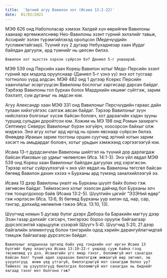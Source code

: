 ```yaml
---
title:  'Эртний агуу Вавилон хот (Исаиа 13:2-22)'
date:  01/02/2021
---
```


МЭӨ 626 онд Набополасар хэмээх Халдей хүн өөрийгөө Вавилоны хаанаар өргөмжилснөөр Нео-Вавилоны эзэнт гүрний эхлэлийг тавьж, Ассирийг эзлэн түрэмгийлэхэд оролцсон (Медечүүдийн тусламжтайгаар). Түүний хүү 2 дугаар Небухаднезар хаан Иудаг байлдан дагуулж, ард түмнийг нь цөлсөн билээ.

`Вавилон хот эцэстээ хэрхэн сүйрсэн бэ? Даниел 5-г уншаарай.`

МЭӨ 539 онд Персийн хаан Кореш Вавилон хотыг Медо-Персийн эзэнт гүрний эрх мэдэлд оруулснаар (Даниел 5-г үзнэ үү) энэ хот тусгаар тогтнолоо үүрд алдсан. МЭӨ 482 онд 1 дүгээр Ксеркс Персийн хаанчлалыг эсэргүүцсэн Вавилоны бослогыг харгисаар дарсан байдаг. Тэрбээр Вавилоны гол бурхан болох Мардукийн хөшөөг сүйтгэж, зарим бэхлэлт, сүм дуганыг нь эвдсэн юм.

Агуу Александр хаан МЭӨ 331 онд Вавилоныг Персчүүдийн гараас дайн тулаан хийхгүйгээс салгаж авсан байдаг. Тэрээр Вавилоныг зүүн нийслэлээ болгохыг хүсэж байсан боловч, хот дараагийн хэдэн зууны туршид сульдан доройтсон юм. Хожим нь МЭ 198 онд Ромын захирагч Септимус Северус Вавилоныг бүрэн эзгүйрч, хоосорсон байхыг олж мэджээ. Энэ агуу хотыг ард иргэд нь орхин явснаар сүйрсэн билээ. Өнөөдөр Иракын зарим тосгоны оршин суугчид эртний хотын зарим хэсэгт нь амьдардаг боловч, хотыг урьдын хэмжээнд сэргээгээгүй юм.

Исаиа 13-т дурдсанчлан Вавилоны шийтгэл нь түүний дор дарлагдаж байсан Иаковын үр удмыг чөлөөлсөн (Иса. 14:1-3). Энэ үйл явдал МЭӨ 539 онд Кореш хаан Вавилоныг байлдан дагуулах үед хэрэгжсэн. Тэрээр хотыг сүйрүүлээгүй ч энэ үйл явдал нь Вавилоны төгсгөл байсан бөгөөд Вавилон дахин хэзээ ч Бурханы ард түмэнд заналхийлээгүй ээ.

Исаиа 13 дээр Вавилоны уналт нь Бурханы шүүлт байх болно гэж зөгнөсөн байдаг. Тиймээсэнэ хотыг эзэлсэн дайчид бол Бурханы элч гэж тооцогдохоор байв (Исаиа 13:2-5). Шүүлтийн цагийг “ЭЗЭНий өдөр” гэж нэрлэсэн (Иса. 13:6, 9) бөгөөд Бурханы уур хилэн од, нар, сар, тэнгэр, дэлхийд нөлөөлнө гэжээ (Иса. 13:10, 13).

Шүүгчид номын 5 дугаар бүлэг дээрх Дебора ба Баракийн магтуу дээр Эзэн газар дэлхийг сэгсэрч, тэнгэрээс бороо оруулж байгаагаар дүрсэлсэнтэй харьцуулж үзээрэй (Шүүгч 5:4). Шүүгчид 5:20, 21 дээр байгалийн элементүүд болон тэнгэрийн одод харийн дарангуйлагчидтай тэмцэж байгаагаар дүрсэлсэн байдаг.

`Вавилоныг алдрынхаа оргилд байх үед тэндхийн нэг иргэн Исаиа 13 бүлгийг буюу ялангуяа Исаиа 13:19-22-г уншаад сууж байна гээд төсөөлөөд үз дээ. Исаиагийн үгс ямар тэнэг, боломжгүй мэт санагдах байсан бол! Үүний адил хараахан биелэгдэж амжаагүй өөр зөгнөл, эш үзүүлэгүүд  өнөө үед утгагүй, биелэгдэшгүй мэт санагдаж болох уу? Тиймээс эш үзүүллэгүүд биелэгдэх боломжгүй мэт санагдах нь биднийг яагаад тэнэг мэт болгоно гэж?`